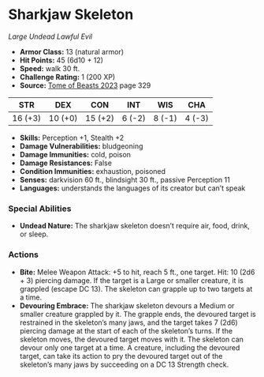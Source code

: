 # Sharkjaw Skeleton

*Large* *Undead* *Lawful Evil*

- **Armor Class:** 13 (natural armor)
- **Hit Points:** 45 (6d10 + 12)
- **Speed:** walk 30 ft.
- **Challenge Rating:** 1 (200 XP)
- **Source:** [Tome of Beasts 2023](https://koboldpress.com/kpstore/product/tome-of-beasts-1-2023-edition/) page 329

| STR | DEX | CON | INT | WIS | CHA |
| --- | --- | --- | --- | --- | --- |
| 16 (+3) | 10 (+0) | 15 (+2) | 6 (-2) | 8 (-1) | 4 (-3) |

- **Skills:** Perception +1, Stealth +2
- **Damage Vulnerabilities:** bludgeoning
- **Damage Immunities:** cold, poison
- **Damage Resistances:** False
- **Condition Immunities:** exhaustion, poisoned
- **Senses:** darkvision 60 ft., blindsight 30 ft., passive Perception 11
- **Languages:** understands the languages of its creator but can’t speak

### Special Abilities

- **Undead Nature:** The sharkjaw skeleton doesn’t require air, food, drink, or sleep.

### Actions

- **Bite:** Melee Weapon Attack: +5 to hit, reach 5 ft., one target. Hit: 10 (2d6 + 3) piercing damage. If the target is a Large or smaller creature, it is grappled (escape DC 13). The skeleton can grapple up to two targets at a time.
- **Devouring Embrace:** The sharkjaw skeleton devours a Medium or smaller creature grappled by it. The grapple ends, the devoured target is restrained in the skeleton’s many jaws, and the target takes 7 (2d6) piercing damage at the start of each of the skeleton’s turns. If the skeleton moves, the devoured target moves with it. The skeleton can devour only one target at a time. A creature, including the devoured target, can take its action to pry the devoured target out of the skeleton’s many jaws by succeeding on a DC 13 Strength check.
